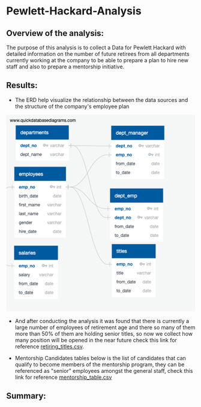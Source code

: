 # Pewlett-Hackard-Analysis

## Overview of the analysis:
The purpose of this analysis is to collect a Data for Pewlett Hackard with detailed information on the number of future retirees from all departments currently working at the company to be able to prepare a plan to hire new staff and also to prepare a mentorship initiative. 

## Results:
* The ERD help visualize the relationship between the data sources and the structure of the company's employee plan  

![QuickDBD-export](https://github.com/TahaniSury/Pewlett-Hackard-Analysis/blob/main/QuickDBD-export.png)

* And after conducting the analysis it was found that there is currently a large number of employees of retirement age and there so many of them more than 50% of them are holding senior titles, so now we collect how many position will be opened in the near future 
check this link for reference [retiring_titles.csv](https://github.com/TahaniSury/Pewlett-Hackard-Analysis/blob/main/retiring_titles.csv).

* Mentorship Candidates tables below is the list of candidates that can qualify to become members of the mentorship program, they can be referenced as "senior" employees amongst the general staff, check this link for reference [mentorship_table.csv](https://github.com/TahaniSury/Pewlett-Hackard-Analysis/blob/main/mentorship_table.csv)


## Summary:
